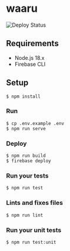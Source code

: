 # waaru

![Deploy Status](https://github.com/gotoeveryone/waaru/workflows/Deploy/badge.svg)

## Requirements

- Node.js 18.x
- Firebase CLI

## Setup

```console
$ npm install
```

### Run

```console
$ cp .env.example .env
$ npm run serve
```

### Deploy

```console
$ npm run build
$ firebase deploy
```

### Run your tests

```console
$ npm run test
```

### Lints and fixes files

```console
$ npm run lint
```

### Run your unit tests

```console
$ npm run test:unit
```
